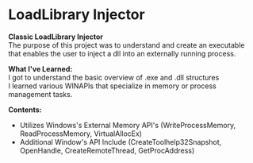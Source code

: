 # LoadLibrary Injector
**Classic LoadLibrary Injector**  
The purpose of this project was to understand and create an executable that enables the user to inject a dll into an externally running process.  
  
**What I've Learned:**  
  I got to understand the basic overview of .exe and .dll structures  
  I learned various WINAPIs that specialize in memory or process management tasks.  
  
**Contents:**  
 - Utilizes Windows's External Memory API's (WriteProcessMemory, ReadProcessMemory, VirtualAllocEx)  
 - Additional Window's API Include (CreateToolhelp32Snapshot, OpenHandle, CreateRemoteThread, GetProcAddress)  
